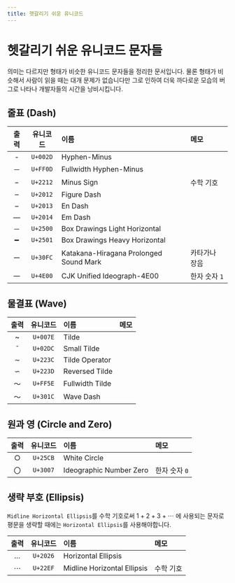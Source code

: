 ```yaml
---
title: 헷갈리기 쉬운 유니코드
---
```


# 헷갈리기 쉬운 유니코드 문자들

의미는 다르지만 형태가 비슷한 유니코드 문자들을 정리한 문서입니다. 물론 형태가 비슷해서 사람이 읽을 때는 대개 문제가 없습니다만 그로 인하여 더욱 까다로운 모습의 버그로 나타나 개발자들의 시간을 낭비시킵니다.


## 줄표 (Dash)

| 출력 | 유니코드 | 이름                                   | 메모          |
|:----:|:--------:|:---------------------------------------|:--------------|
|  -   | `U+002D` | Hyphen-Minus                           |               |
|  －  | `U+FF0D` | Fullwidth Hyphen-Minus                 |               |
|  −   | `U+2212` | Minus Sign                             | 수학 기호     |
|  ‒   | `U+2012` | Figure Dash                            |               |
|  –   | `U+2013` | En Dash                                |               |
|  —   | `U+2014` | Em Dash                                |               |
|  ─   | `U+2500` | Box Drawings Light Horizontal          |               |
|  ━   | `U+2501` | Box Drawings Heavy Horizontal          |               |
|  ー  | `U+30FC` | Katakana-Hiragana Prolonged Sound Mark | 카타가나 장음 |
|  一  | `U+4E00` | CJK Unified Ideograph-4E00             | 한자 숫자 `1` |


## 물결표 (Wave)

| 출력 | 유니코드 | 이름            | 메모      |
|:----:|:--------:|:----------------|:----------|
|  ~   | `U+007E` | Tilde           |           |
|  ˜   | `U+02DC` | Small Tilde     |           |
|  ∼   | `U+223C` | Tilde Operator  |           |
|  ∽   | `U+223D` | Reversed Tilde  |           |
|  ～  | `U+FF5E` | Fullwidth Tilde |           |
|  〜   | `U+301C` | Wave Dash       |           |


## 원과 영 (Circle and Zero)

| 출력 | 유니코드 | 이름                    | 메모          |
|:----:|:--------:|:------------------------|:--------------|
|  ○   | `U+25CB` | White Circle            |               |
|  〇  | `U+3007` | Ideographic Number Zero | 한자 숫자 `0` |



## 생략 부호 (Ellipsis)

`Midline Horizontal Ellipsis`를 수학 기호로써 $1 + 2 + 3 + \cdots$ 에 사용되는 문자로 평문을 생략할 때에는 `Horizontal Ellipsis`를 사용해야합니다.

| 출력 | 유니코드 | 이름                         | 메모      |
|:----:|:--------:|:-----------------------------|:----------|
|  …   | `U+2026` | Horizontal Ellipsis          |           |
|  ⋯   | `U+22EF` | Midline Horizontal Ellipsis  | 수학 기호 |
 